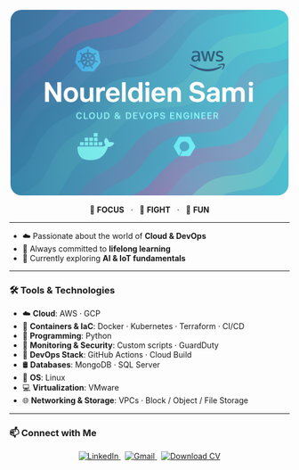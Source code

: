 <p align="center">
  <img 
    src="https://raw.githubusercontent.com/noureldien2021/noureldien2021/main/git2.png" 
    alt="Introduction Banner.." 
    width="500" 
    style="border-radius: 20px; opacity: 0.95;" 
  />
</p>

<p align="center">
  🎯 <strong>FOCUS</strong> &nbsp; · &nbsp; 🥊 <strong>FIGHT</strong> &nbsp; · &nbsp; 🎉 <strong>FUN</strong>
</p>

---

- ☁️ Passionate about the world of **Cloud & DevOps**
- 🧠 Always committed to **lifelong learning**
- 🌱 Currently exploring **AI & IoT fundamentals**

---

### 🛠️ Tools & Technologies

- ☁️ **Cloud**: AWS · GCP  
- 🐳 **Containers & IaC**: Docker · Kubernetes · Terraform · CI/CD  
- 🐍 **Programming**: Python  
- 🔐 **Monitoring & Security**: Custom scripts · GuardDuty  
- 🧰 **DevOps Stack**: GitHub Actions · Cloud Build  
- 🛢️ **Databases**: MongoDB · SQL Server  
- 🐧 **OS**: Linux  
- 💻 **Virtualization**: VMware  
- 🌐 **Networking & Storage**: VPCs · Block / Object / File Storage  

---

### 📫 Connect with Me

<p align="center">
  <a href="https://www.linkedin.com/in/noureldien-sami/" target="_blank">
    <img src="https://img.shields.io/badge/LinkedIn-blue?logo=linkedin&style=for-the-badge" alt="LinkedIn" />
  </a>
  &nbsp;
  <a href="mailto:noureldiensami2021@gmail.com">
    <img src="https://img.shields.io/badge/Gmail-D14836?logo=gmail&logoColor=white&style=for-the-badge" alt="Gmail" />
  </a>
  &nbsp;
  <a href="https://your-cv-link.com/Noureldien_CV.pdf" target="_blank">
    <img src="https://img.shields.io/badge/Download_CV-green?style=for-the-badge&logo=googledrive&logoColor=white" alt="Download CV" />
  </a>
</p>
